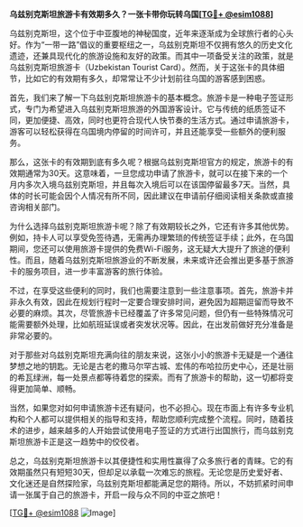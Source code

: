 **乌兹别克斯坦旅游卡有效期多久？一张卡带你玩转乌国[[TG💪+ @esim1088](https://t.me/s/esim1088)]**

乌兹别克斯坦，这个位于中亚腹地的神秘国度，近年来逐渐成为全球旅行者的心头好。作为“一带一路”倡议的重要枢纽之一，乌兹别克斯坦不仅拥有悠久的历史文化遗迹，还兼具现代化的旅游设施和友好的政策。而其中一项备受关注的政策，就是乌兹别克斯坦旅游卡（Uzbekistan Tourist Card）。然而，关于这张卡的具体细节，比如它的有效期有多久，却常常让不少计划前往乌国的游客感到困惑。

首先，我们来了解一下乌兹别克斯坦旅游卡的基本概念。旅游卡是一种电子签证形式，专门为希望进入乌兹别克斯坦旅游的外国游客设计。它与传统的纸质签证不同，更加便捷、高效，同时也更符合现代人快节奏的生活方式。通过申请旅游卡，游客可以轻松获得在乌国境内停留的时间许可，并且还能享受一些额外的便利服务。

那么，这张卡的有效期到底有多久呢？根据乌兹别克斯坦官方的规定，旅游卡的有效期通常为30天。这意味着，一旦您成功申请了旅游卡，就可以在接下来的一个月内多次入境乌兹别克斯坦，并且每次入境后可以在该国停留最多7天。当然，具体的时长可能会因个人情况有所不同，因此建议在申请前仔细阅读相关条款或直接咨询相关部门。

为什么选择乌兹别克斯坦旅游卡呢？除了有效期较长之外，它还有许多其他优势。例如，持卡人可以享受免签待遇，无需再办理繁琐的传统签证手续；此外，在乌国期间，您还可以使用旅游卡提供的免费Wi-Fi服务，这无疑大大提升了旅途的便利性。而且，随着乌兹别克斯坦旅游业的不断发展，未来或许还会推出更多基于旅游卡的服务项目，进一步丰富游客的旅行体验。

不过，在享受这些便利的同时，我们也需要注意到一些注意事项。首先，旅游卡并非永久有效，因此在规划行程时一定要合理安排时间，避免因为超期逗留而导致不必要的麻烦。其次，尽管旅游卡已经覆盖了许多常见问题，但仍有一些特殊情况可能需要额外处理，比如航班延误或者突发状况等。因此，在出发前做好充分准备是非常必要的。

对于那些对乌兹别克斯坦充满向往的朋友来说，这张小小的旅游卡无疑是一个通往梦想之地的钥匙。无论是古老的撒马尔罕古城、宏伟的布哈拉历史中心，还是壮丽的希瓦绿洲，每一处景点都等待着您的探索。而有了旅游卡的帮助，这一切都将变得更加简单、顺畅。

当然，如果您对如何申请旅游卡还有疑问，也不必担心。现在市面上有许多专业机构和个人都可以提供相关的指导和支持，帮助您顺利完成整个流程。同时，随着技术的进步，越来越多的人开始尝试使用电子签证的方式进行出国旅行，而乌兹别克斯坦旅游卡正是这一趋势中的佼佼者。

总之，乌兹别克斯坦旅游卡以其便捷性和实用性赢得了众多旅行者的青睐。它的有效期虽然只有短短30天，但却足以承载一次难忘的旅程。无论您是历史爱好者、文化迷还是自然探险家，乌兹别克斯坦都能满足您的期待。所以，不妨抓紧时间申请一张属于自己的旅游卡，开启一段与众不同的中亚之旅吧！

[[TG💪+ @esim1088](https://t.me/s/esim1088) ![Image](https://i.postimg.cc/4NQfJmqS/Snipaste-2025-05-13-00-14-12.png)]